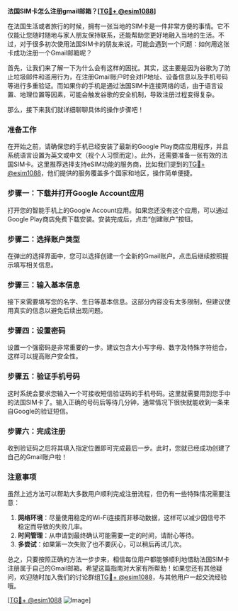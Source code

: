 **法国SIM卡怎么注册gmail邮箱？[[TG💪+ @esim1088](https://t.me/s/esim1088)]**

在法国生活或者旅行的时候，拥有一张当地的SIM卡是一件非常方便的事情。它不仅能让您随时随地与家人朋友保持联系，还能帮助您更好地融入当地的生活。不过，对于很多初次使用法国SIM卡的朋友来说，可能会遇到一个问题：如何用这张卡成功注册一个Gmail邮箱呢？

首先，让我们来了解一下为什么会有这样的困扰。其实，这主要是因为谷歌为了防止垃圾邮件和滥用行为，在注册Gmail账户时会对IP地址、设备信息以及手机号码等进行多重验证。而如果你的手机是通过法国SIM卡连接网络的话，由于语言设置、地理位置等因素，可能会触发谷歌的安全机制，导致注册过程变得复杂。

那么，接下来我们就详细聊聊具体的操作步骤吧！

### 准备工作

在开始之前，请确保您的手机已经安装了最新的Google Play商店应用程序，并且系统语言设置为英文或中文（视个人习惯而定）。此外，还需要准备一张有效的法国SIM卡。这里推荐选择支持eSIM功能的服务商，比如我们提到的[TG💪+ @esim1088](https://t.me/s/esim1088)，他们提供的服务覆盖多个国家和地区，操作简单便捷。

### 步骤一：下载并打开Google Account应用

打开您的智能手机上的Google Account应用。如果您还没有这个应用，可以通过Google Play商店免费下载安装。安装完成后，点击“创建账户”按钮。

### 步骤二：选择账户类型

在弹出的选择界面中，您可以选择创建一个全新的Gmail账户。点击后继续按照提示填写相关信息。

### 步骤三：输入基本信息

接下来需要填写您的名字、生日等基本信息。这部分内容没有太多限制，但建议使用真实的信息以避免后续出现问题。

### 步骤四：设置密码

设置一个强密码是非常重要的一步。建议包含大小写字母、数字及特殊字符组合，这样可以提高账户安全性。

### 步骤五：验证手机号码

这时系统会要求您输入一个可接收短信验证码的手机号码。这里就需要用到您手中的法国SIM卡了。输入正确的号码后等待几分钟，通常情况下很快就能收到一条来自Google的验证短信。

### 步骤六：完成注册

收到验证码之后将其填入指定位置即可完成最后一步。此时，您就已经成功创建了自己的Gmail账户啦！

### 注意事项

虽然上述方法可以帮助大多数用户顺利完成注册流程，但仍有一些特殊情况需要注意：

1. **网络环境**：尽量使用稳定的Wi-Fi连接而非移动数据，这样可以减少因信号不稳定而导致的失败几率。
2. **时间管理**：从申请到最终确认可能需要一定的时间，请耐心等待。
3. **多尝试**：如果第一次失败了也不要灰心，可以稍后再试几次。

总之，只要按照正确的方法一步步来，相信每位用户都能够顺利地借助法国SIM卡注册属于自己的Gmail邮箱。希望这篇指南对大家有所帮助！如果您还有其他疑问，欢迎随时加入我们的讨论群组[TG💪+ @esim1088](https://t.me/s/esim1088)，与其他用户一起交流经验哦。

[[TG💪+ @esim1088](https://t.me/s/esim1088) ![Image](https://i.postimg.cc/4NQfJmqS/Snipaste-2025-05-13-00-14-12.png)]